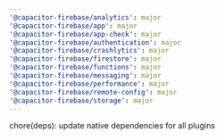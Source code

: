 ```yaml
---
'@capacitor-firebase/analytics': major
'@capacitor-firebase/app': major
'@capacitor-firebase/app-check': major
'@capacitor-firebase/authentication': major
'@capacitor-firebase/crashlytics': major
'@capacitor-firebase/firestore': major
'@capacitor-firebase/functions': major
'@capacitor-firebase/messaging': major
'@capacitor-firebase/performance': major
'@capacitor-firebase/remote-config': major
'@capacitor-firebase/storage': major
---
```


chore(deps): update native dependencies for all plugins
